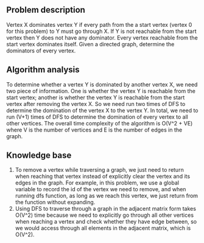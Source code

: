 ## Problem description

Vertex X dominates vertex Y if every path from the a start vertex (vertex 0 for this problem) to Y must go through X. If Y is not reachable from the start vertex then Y does not have any dominator. Every vertex reachable from the start vertex dominates itself. Given a directed graph, determine the dominators of every vertex.

## Algorithm analysis

To determine whether a vertex Y is dominated by another vertex X, we need two piece of information. One is whether the vertex Y is reachable from the start vertex; another is whether the vertex Y is reachable from the start vertex after removing the vertex X. So we need run two times of DFS to determine the domination of the vertex X to the vertex Y. In total, we need to run (V+1) times of DFS to determine the domination of every vertex to all other vertices.
The overall time complexity of the algorithm is O(V^2 + VE) where V is the number of vertices and E is the number of edges in the graph.

## Knowledge base

1. To remove a vertex while traversing a graph, we just need to return when reaching that vertex instead of explicitly clear the vertex and its edges in the graph.
   For example, in this problem, we use a global variable to record the id of the vertex we need to remove, and when running dfs function, as long as we reach this vertex, we just return from the function without expanding.
2. Using DFS to traverse through a graph in the adjacent matrix form takes O(V^2) time because we need to explicitly go through all other vertices when reaching a vertex and check whether they have edge between, so we would access through all elements in the adjacent matrix, which is O(V^2).